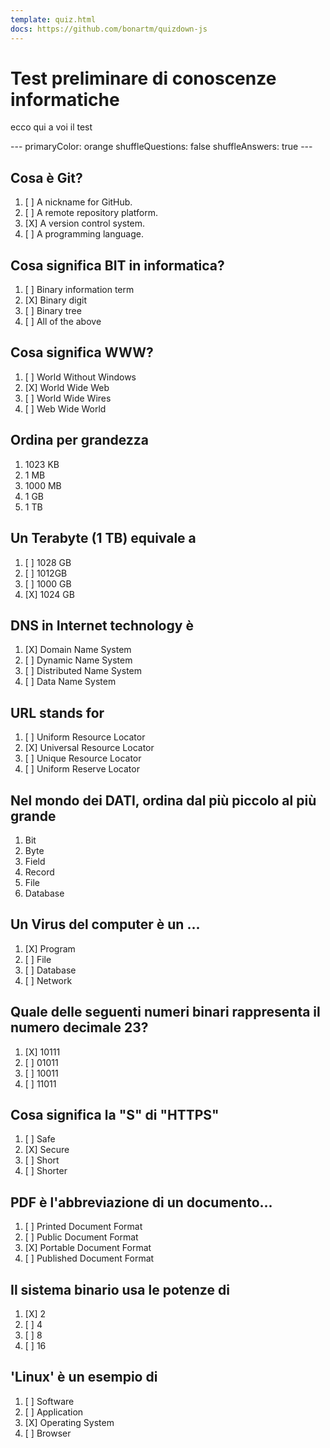 ```yaml
---
template: quiz.html
docs: https://github.com/bonartm/quizdown-js
---
```

# Test preliminare di conoscenze informatiche
ecco qui a voi il test

<div class="quizdown">
---
primaryColor: orange
shuffleQuestions: false
shuffleAnswers: true
---

## Cosa è Git?

1. [ ] A nickname for GitHub.
1. [ ] A remote repository platform.
1. [X] A version control system.
1. [ ] A programming language.

## Cosa significa BIT in informatica?

1. [ ] Binary information term
2. [X] Binary digit
3. [ ] Binary tree
4. [ ] All of the above

## Cosa significa WWW?

1. [ ] World Without Windows
2. [X] World Wide Web
3. [ ] World Wide Wires
4. [ ] Web Wide World

## Ordina per grandezza

1. 1023 KB
2. 1 MB
3. 1000 MB
4. 1 GB
5. 1 TB

## Un Terabyte (1 TB) equivale a
1. [ ] 1028 GB
1. [ ] 1012GB
1. [ ] 1000 GB
1. [X] 1024 GB

## DNS in Internet technology è
1. [X] Domain Name System
1. [ ] Dynamic Name System
1. [ ] Distributed Name System
1. [ ] Data Name System

## URL stands for
1. [ ] Uniform Resource Locator
1. [X] Universal Resource Locator
1. [ ] Unique Resource Locator
1. [ ] Uniform Reserve Locator

## Nel mondo dei DATI, ordina dal più piccolo al più grande
1. Bit
2. Byte
3. Field
4. Record
5. File
6. Database

## Un Virus del computer è un ... 
1. [X] Program
1. [ ] File
1. [ ] Database
1. [ ] Network


## Quale delle seguenti numeri binari rappresenta il numero decimale 23?
1. [X] 10111
1. [ ] 01011
1. [ ] 10011
1. [ ] 11011

##  Cosa significa la "S" di "HTTPS"
1. [ ] Safe
1. [X] Secure
1. [ ] Short
1. [ ] Shorter


## PDF è l'abbreviazione di un documento... 
1. [ ] Printed Document Format
1. [ ] Public Document Format
1. [X] Portable Document Format
1. [ ] Published Document Format

## Il sistema binario usa le potenze di 
1. [X] 2
1. [ ] 4
1. [ ] 8
1. [ ] 16

## 'Linux' è un esempio di 
1. [ ] Software
1. [ ] Application
1. [X] Operating System
1. [ ] Browser

</div>
